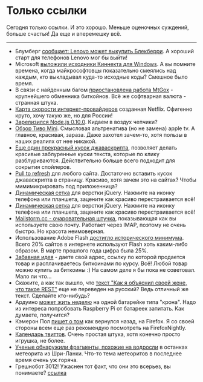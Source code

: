# Только ссылки

Сегодня только ссылки. И это хорошо. Меньше оценочных суждений, больше счастья!
Да еще и вперемешку всё.

-----

* Блумберг [сообщает: Lenovo может выкупить Блекберри](http://www.bloomberg.com/news/2013-03-11/blackberry-shares-jump-after-lenovo-ceo-mentions-possible-deal.html). А хороший старт для телефонов Lenovo мог бы выйти!
* Microsoft [выложили исходники Киннекта для Windows](http://venturebeat.com/2013/03/11/microsoft-open-sources-kinect-code/). А вы помните времена, когда майкрософтовцы показательно смеялись над каждым, кто выкладывал куда-то исходные коды? Смешное было время.
* В связи с найденным багом [приостановлена работа MtGox](https://mtgox.zendesk.com/entries/21477395-Bitcoin-blockchain-issue-bitcoin-deposits-temporarily-suspended) - крупнейшего обменника биткойнов. Всё же софтварная валюта - странная штука.
* [Карта скорости интернет-провайдеров](http://ispspeedindex.netflix.com/) созданная Netflix. Офигенно круто, хочу такую же, но для России!
* [Зарелизился Node.js 0.10.0](http://blog.nodejs.org/2013/03/11/node-v0-10-0-stable/). Кидаем в воздух чепчики?
* [Обзор Тиво Mini](http://www.engadget.com/2013/03/11/tivo-mini-review/). Смысловая альтренатива (но не замена) apple tv. А главное, красивая, зараза. Даже захотел зачем-то, хотя пользы в наших реалиях от нее никакой.
* [Еще один прекрасный кусок джаваскрипта](http://joshbuddy.github.com/spoiler-alert/), позволяет делать красивые заблуренные куски текста, которые по клику разблуриваются. Действительно больше всего подходит для сокрытия спойлеров.
* [Pull to refresh](http://usehook.com/) для любого сайта. Достаточно вставить кусок джаваскрипта в страницу. Красиво, хотя зачем это на сайтах? Чтобы мимимикрировать под приложенница?
* [Динамическая сетка](http://suprb.com/apps/nested/) для верстки jQuery. Нажмите на иконку телефона или планшета, зацените как красиво перестраивается всё!
* [Динамическая сетка](http://suprb.com/apps/nested/) для верстки jQuery. Нажмите на иконку телефона или планшета, зацените как красиво перестраивается всё!
* [Mailstorm.cc - очаровательная штучка](https://mailstrom.co/), показывающая как вы используете свою почту. Работает через IMAP, поэтому не очень быстро. Но красота неимоверная.
* Использование Adobe Flash [достигло исторического минимума](http://w3techs.com/technologies/details/cp-flash/all/all). Всего 20% сайтов в интернете используют Flash хоть каким-либо образом. В марте прошлого года цифра была 25%.
* [Забавная идея](https://www.bitspend.net/) - даете свой адрес, ссылку по которой продается товар и расплачиваетесь биткоинами по курсу. Всё! Любой товар можно купить за биткоины :) На самом деле я бы пока не советовал. Мало ли что...
* Скажите, а как так вышло, что [текст "Как я объяснил своей жене, что такое REST"](http://tomayko.com/writings/rest-to-my-wife) еще не переведен на русский? Ведь отличный же текст. Сделайте кто-нибудь?
* Ардуино [может жить неделю](http://hwstartup.wordpress.com/2013/03/11/how-to-run-an-arduino-on-a-9v-battery-for-weeks-or-months/) на одной батарейке типа "крона". Надо из интереса попробовать Raspberry Pi от батареек запитать. Как думаете, получится?
* Кэмерон Пол [пишет о том](http://www.campaul.net/blog/2013/03/10/why-im-switching-back-to-firefox/) как вернулся назад, на Firefox. Я со своей стороны всем еще раз рекомендую посмотреть на FirefoxNightly.
* [Календарь твиттов](http://moneta.restlessprogrammer.com/). Очень простая штука, хотя конечно просто игрушка, не более.
* [Ученые обнаружили фрагменты, похожие на водросли](http://www.technologyreview.com/view/512381/astrobiologists-find-ancient-fossils-in-fireball-fragments/) в останках метеорита из Шри-Ланки. Что-то тема метеоритов в последнее время очень уж горяча. 
* Грешнобот 3012! Ужаснен тот факт, что они это всерьез, вы понимаете?  [ссылка](http://www.sinfulrobot.com/)
